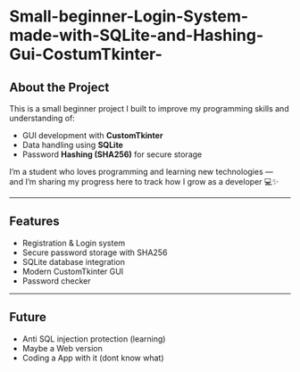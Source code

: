 
# Small-beginner-Login-System-made-with-SQLite-and-Hashing-Gui-CostumTkinter-

##  About the Project
This is a small beginner project I built to improve my programming skills and understanding of:
- GUI development with **CustomTkinter**
- Data handling using **SQLite**
- Password **Hashing (SHA256)** for secure storage

I’m a student who loves programming and learning new technologies —  
and I’m sharing my progress here to track how I grow as a developer 💻✨

---

##  Features
- Registration & Login system  
- Secure password storage with SHA256  
- SQLite database integration  
- Modern CustomTkinter GUI
- Password checker
  
---

## Future 
- Anti SQL injection protection (learning)
- Maybe a Web version
- Coding a App with it (dont know what)

